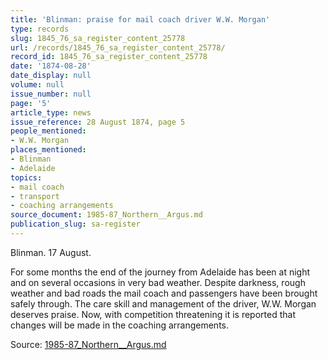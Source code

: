 ```yaml
---
title: 'Blinman: praise for mail coach driver W.W. Morgan'
type: records
slug: 1845_76_sa_register_content_25778
url: /records/1845_76_sa_register_content_25778/
record_id: 1845_76_sa_register_content_25778
date: '1874-08-28'
date_display: null
volume: null
issue_number: null
page: '5'
article_type: news
issue_reference: 28 August 1874, page 5
people_mentioned:
- W.W. Morgan
places_mentioned:
- Blinman
- Adelaide
topics:
- mail coach
- transport
- coaching arrangements
source_document: 1985-87_Northern__Argus.md
publication_slug: sa-register
---
```


Blinman.  17 August.

For some months the end of the journey from Adelaide has been at night and on several occasions in very bad weather.  Despite darkness, rough weather and bad roads the mail coach and passengers have been brought safely through.  The care skill and management of the driver, W.W. Morgan deserves praise.  Now, with competition threatening it is reported that changes will be made in the coaching arrangements.

Source: [1985-87_Northern__Argus.md](/downloads/markdown/1985-87_Northern__Argus.md)
